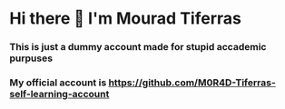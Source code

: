 # Hi there 👋 I'm Mourad Tiferras
### This is just a dummy account made for stupid accademic purpuses 
### My official account is  <a herf="https://github.com/M0R4D-Tiferras-self-learning-account"> https://github.com/M0R4D-Tiferras-self-learning-account </a>

<!--
**mourad-tiferras2002/mourad-tiferras2002** is a ✨ _special_ ✨ repository because its `README.md` (this file) appears on your GitHub profile.

Here are some ideas to get you started:

- 🔭 I’m currently working on ...
- 🌱 I’m currently learning ...
- 👯 I’m looking to collaborate on ...
- 🤔 I’m looking for help with ...
- 💬 Ask me about ...
- 📫 How to reach me: ...
- 😄 Pronouns: ...
- ⚡ Fun fact: ...
-->
